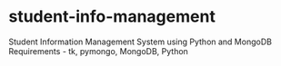 # student-info-management
Student Information Management System using Python and MongoDB
Requirements - tk, pymongo, MongoDB, Python
